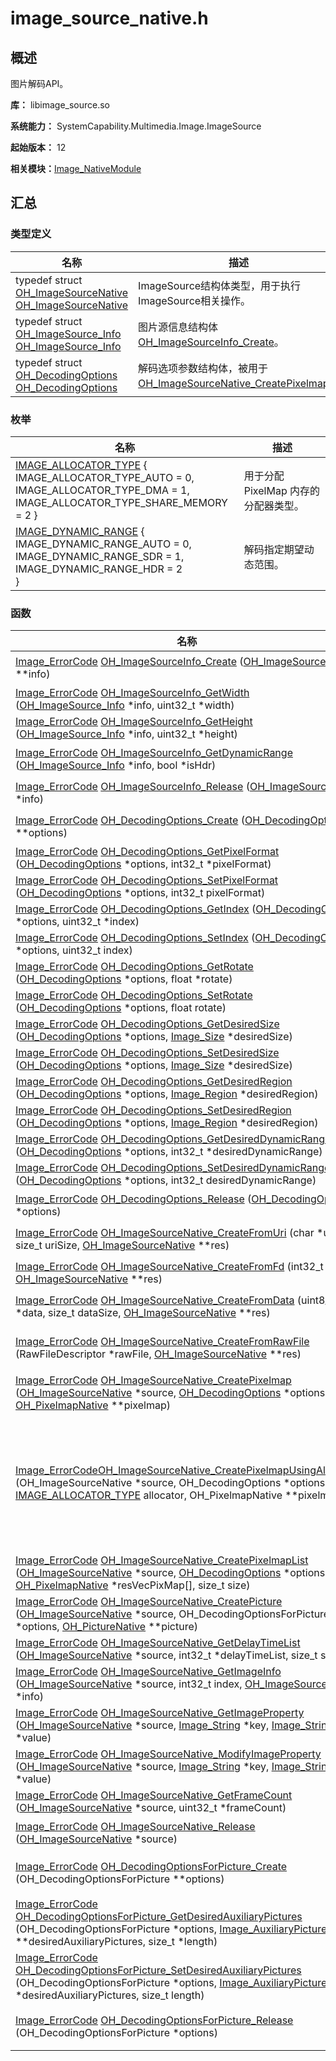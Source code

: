 # image_source_native.h


## 概述

图片解码API。

**库：** libimage_source.so

**系统能力：** SystemCapability.Multimedia.Image.ImageSource

**起始版本：** 12

**相关模块：**[Image_NativeModule](_image___native_module.md)


## 汇总


### 类型定义

| 名称 | 描述 | 
| -------- | -------- |
| typedef struct [OH_ImageSourceNative](_image___native_module.md#oh_imagesourcenative) [OH_ImageSourceNative](_image___native_module.md#oh_imagesourcenative) | ImageSource结构体类型，用于执行ImageSource相关操作。 | 
| typedef struct [OH_ImageSource_Info](_image___native_module.md#oh_imagesource_info) [OH_ImageSource_Info](_image___native_module.md#oh_imagesource_info) | 图片源信息结构体 [OH_ImageSourceInfo_Create](_image___native_module.md#oh_imagesourceinfo_create)。 | 
| typedef struct [OH_DecodingOptions](_image___native_module.md#oh_decodingoptions) [OH_DecodingOptions](_image___native_module.md#oh_decodingoptions) | 解码选项参数结构体，被用于[OH_ImageSourceNative_CreatePixelmap](_image___native_module.md#oh_imagesourcenative_createpixelmap)。 | 


### 枚举

| 名称 | 描述 | 
| -------- | -------- |
| [IMAGE_ALLOCATOR_TYPE](_image___native_module.md#image_allocator_type) {<br/>IMAGE_ALLOCATOR_TYPE_AUTO = 0,<br/>IMAGE_ALLOCATOR_TYPE_DMA = 1,<br/>IMAGE_ALLOCATOR_TYPE_SHARE_MEMORY = 2 } | 用于分配 PixelMap 内存的分配器类型。 | 
| [IMAGE_DYNAMIC_RANGE](_image___native_module.md#image_dynamic_range) {<br/>IMAGE_DYNAMIC_RANGE_AUTO = 0,<br/>IMAGE_DYNAMIC_RANGE_SDR = 1,<br/>IMAGE_DYNAMIC_RANGE_HDR = 2<br/>} | 解码指定期望动态范围。 | 


### 函数

| 名称 | 描述 | 
| -------- | -------- |
| [Image_ErrorCode](_image___native_module.md#image_errorcode) [OH_ImageSourceInfo_Create](_image___native_module.md#oh_imagesourceinfo_create) ([OH_ImageSource_Info](_image___native_module.md#oh_imagesource_info) \*\*info) | 创建OH_ImageSource_Info指针。 | 
| [Image_ErrorCode](_image___native_module.md#image_errorcode) [OH_ImageSourceInfo_GetWidth](_image___native_module.md#oh_imagesourceinfo_getwidth) ([OH_ImageSource_Info](_image___native_module.md#oh_imagesource_info) \*info, uint32_t \*width) | 获取图片的宽。 | 
| [Image_ErrorCode](_image___native_module.md#image_errorcode) [OH_ImageSourceInfo_GetHeight](_image___native_module.md#oh_imagesourceinfo_getheight) ([OH_ImageSource_Info](_image___native_module.md#oh_imagesource_info) \*info, uint32_t \*height) | 获取图片的高。 | 
| [Image_ErrorCode](_image___native_module.md#image_errorcode) [OH_ImageSourceInfo_GetDynamicRange](_image___native_module.md#oh_imagesourceinfo_getdynamicrange) ([OH_ImageSource_Info](_image___native_module.md#oh_imagesource_info) \*info, bool \*isHdr) | 获取图片是否为高动态范围的信息。 | 
| [Image_ErrorCode](_image___native_module.md#image_errorcode) [OH_ImageSourceInfo_Release](_image___native_module.md#oh_imagesourceinfo_release) ([OH_ImageSource_Info](_image___native_module.md#oh_imagesource_info) \*info) | 释放OH_ImageSource_Info指针。 | 
| [Image_ErrorCode](_image___native_module.md#image_errorcode) [OH_DecodingOptions_Create](_image___native_module.md#oh_decodingoptions_create) ([OH_DecodingOptions](_image___native_module.md#oh_decodingoptions) \*\*options) | 创建OH_DecodingOptions指针。 | 
| [Image_ErrorCode](_image___native_module.md#image_errorcode) [OH_DecodingOptions_GetPixelFormat](_image___native_module.md#oh_decodingoptions_getpixelformat) ([OH_DecodingOptions](_image___native_module.md#oh_decodingoptions) \*options, int32_t \*pixelFormat) | 获取pixel格式。 | 
| [Image_ErrorCode](_image___native_module.md#image_errorcode) [OH_DecodingOptions_SetPixelFormat](_image___native_module.md#oh_decodingoptions_setpixelformat) ([OH_DecodingOptions](_image___native_module.md#oh_decodingoptions) \*options, int32_t pixelFormat) | 设置pixel格式。 | 
| [Image_ErrorCode](_image___native_module.md#image_errorcode) [OH_DecodingOptions_GetIndex](_image___native_module.md#oh_decodingoptions_getindex) ([OH_DecodingOptions](_image___native_module.md#oh_decodingoptions) \*options, uint32_t \*index) | 获取解码图片序号。 | 
| [Image_ErrorCode](_image___native_module.md#image_errorcode) [OH_DecodingOptions_SetIndex](_image___native_module.md#oh_decodingoptions_setindex) ([OH_DecodingOptions](_image___native_module.md#oh_decodingoptions) \*options, uint32_t index) | 设置解码图片序号。 | 
| [Image_ErrorCode](_image___native_module.md#image_errorcode) [OH_DecodingOptions_GetRotate](_image___native_module.md#oh_decodingoptions_getrotate) ([OH_DecodingOptions](_image___native_module.md#oh_decodingoptions) \*options, float \*rotate) | 获取旋转角度。 | 
| [Image_ErrorCode](_image___native_module.md#image_errorcode) [OH_DecodingOptions_SetRotate](_image___native_module.md#oh_decodingoptions_setrotate) ([OH_DecodingOptions](_image___native_module.md#oh_decodingoptions) \*options, float rotate) | 设置旋转角度。 | 
| [Image_ErrorCode](_image___native_module.md#image_errorcode) [OH_DecodingOptions_GetDesiredSize](_image___native_module.md#oh_decodingoptions_getdesiredsize) ([OH_DecodingOptions](_image___native_module.md#oh_decodingoptions) \*options, [Image_Size](_image___size.md) \*desiredSize) | 获取期望输出大小。 | 
| [Image_ErrorCode](_image___native_module.md#image_errorcode) [OH_DecodingOptions_SetDesiredSize](_image___native_module.md#oh_decodingoptions_setdesiredsize) ([OH_DecodingOptions](_image___native_module.md#oh_decodingoptions) \*options, [Image_Size](_image___size.md) \*desiredSize) | 设置期望输出大小。 | 
| [Image_ErrorCode](_image___native_module.md#image_errorcode) [OH_DecodingOptions_GetDesiredRegion](_image___native_module.md#oh_decodingoptions_getdesiredregion) ([OH_DecodingOptions](_image___native_module.md#oh_decodingoptions) \*options, [Image_Region](_image___region.md) \*desiredRegion) | 获取解码区域。 | 
| [Image_ErrorCode](_image___native_module.md#image_errorcode) [OH_DecodingOptions_SetDesiredRegion](_image___native_module.md#oh_decodingoptions_setdesiredregion) ([OH_DecodingOptions](_image___native_module.md#oh_decodingoptions) \*options, [Image_Region](_image___region.md) \*desiredRegion) | 设置解码区域。 | 
| [Image_ErrorCode](_image___native_module.md#image_errorcode) [OH_DecodingOptions_GetDesiredDynamicRange](_image___native_module.md#oh_decodingoptions_getdesireddynamicrange) ([OH_DecodingOptions](_image___native_module.md#oh_decodingoptions) \*options, int32_t \*desiredDynamicRange) | 获取解码时设置的期望动态范围。 | 
| [Image_ErrorCode](_image___native_module.md#image_errorcode) [OH_DecodingOptions_SetDesiredDynamicRange](_image___native_module.md#oh_decodingoptions_setdesireddynamicrange) ([OH_DecodingOptions](_image___native_module.md#oh_decodingoptions) \*options, int32_t desiredDynamicRange) | 设置解码时的期望动态范围。 | 
| [Image_ErrorCode](_image___native_module.md#image_errorcode) [OH_DecodingOptions_Release](_image___native_module.md#oh_decodingoptions_release) ([OH_DecodingOptions](_image___native_module.md#oh_decodingoptions) \*options) | 释放OH_DecodingOptions指针。 | 
| [Image_ErrorCode](_image___native_module.md#image_errorcode) [OH_ImageSourceNative_CreateFromUri](_image___native_module.md#oh_imagesourcenative_createfromuri) (char \*uri, size_t uriSize, [OH_ImageSourceNative](_image___native_module.md#oh_imagesourcenative) \*\*res) | 通过uri创建OH_ImageSourceNative指针。 | 
| [Image_ErrorCode](_image___native_module.md#image_errorcode) [OH_ImageSourceNative_CreateFromFd](_image___native_module.md#oh_imagesourcenative_createfromfd) (int32_t fd, [OH_ImageSourceNative](_image___native_module.md#oh_imagesourcenative) \*\*res) | 通过fd创建OH_ImageSourceNative指针。 | 
| [Image_ErrorCode](_image___native_module.md#image_errorcode) [OH_ImageSourceNative_CreateFromData](_image___native_module.md#oh_imagesourcenative_createfromdata) (uint8_t \*data, size_t dataSize, [OH_ImageSourceNative](_image___native_module.md#oh_imagesourcenative) \*\*res) | 通过缓冲区数据创建OH_ImageSourceNative指针。 | 
| [Image_ErrorCode](_image___native_module.md#image_errorcode) [OH_ImageSourceNative_CreateFromRawFile](_image___native_module.md#oh_imagesourcenative_createfromrawfile) (RawFileDescriptor \*rawFile, [OH_ImageSourceNative](_image___native_module.md#oh_imagesourcenative) \*\*res) | 通过图像资源文件的RawFileDescriptor创建OH_ImageSourceNative指针。 | 
| [Image_ErrorCode](_image___native_module.md#image_errorcode) [OH_ImageSourceNative_CreatePixelmap](_image___native_module.md#oh_imagesourcenative_createpixelmap) ([OH_ImageSourceNative](_image___native_module.md#oh_imagesourcenative) \*source, [OH_DecodingOptions](_image___native_module.md#oh_decodingoptions) \*options, [OH_PixelmapNative](_image___native_module.md#oh_pixelmapnative) \*\*pixelmap) | 通过图片解码参数创建OH_PixelmapNative指针。 | 
| [Image_ErrorCode](_image___native_module.md#image_errorcode)[OH_ImageSourceNative_CreatePixelmapUsingAllocator](_image___native_module.md#oh_imagesourcenative_createpixelmapusingallocator) (OH_ImageSourceNative \*source, OH_DecodingOptions \*options, [IMAGE_ALLOCATOR_TYPE](_image___native_module.md#image_allocator_type) allocator, OH_PixelmapNative \*\*pixelmap) | 根据解码参数创建一个PixelMap，PixelMap使用的内存类型可以通过allocatorType来指定。<br/>默认情况下，系统会根据图像类型、图像大小、平台能力等选择内存类型。在处理通过此接口返回的PixelMap时，请始终考虑步幅（stride）的影响。 | 
| [Image_ErrorCode](_image___native_module.md#image_errorcode) [OH_ImageSourceNative_CreatePixelmapList](_image___native_module.md#oh_imagesourcenative_createpixelmaplist) ([OH_ImageSourceNative](_image___native_module.md#oh_imagesourcenative) \*source, [OH_DecodingOptions](_image___native_module.md#oh_decodingoptions) \*options, [OH_PixelmapNative](_image___native_module.md#oh_pixelmapnative) \*resVecPixMap[], size_t size) | 通过图片解码参数创建OH_PixelmapNative数组。 | 
| [Image_ErrorCode](_image___native_module.md#image_errorcode) [OH_ImageSourceNative_CreatePicture](_image___native_module.md#oh_imagesourcenative_createpicture) ([OH_ImageSourceNative](_image___native_module.md#oh_imagesourcenative) \*source, OH_DecodingOptionsForPicture \*options, [OH_PictureNative](_image___native_module.md#oh_picturenative) \*\*picture) | 通过图片解码创建OH_PictureNative指针。 | 
| [Image_ErrorCode](_image___native_module.md#image_errorcode) [OH_ImageSourceNative_GetDelayTimeList](_image___native_module.md#oh_imagesourcenative_getdelaytimelist) ([OH_ImageSourceNative](_image___native_module.md#oh_imagesourcenative) \*source, int32_t \*delayTimeList, size_t size) | 获取图像延迟时间数组。 | 
| [Image_ErrorCode](_image___native_module.md#image_errorcode) [OH_ImageSourceNative_GetImageInfo](_image___native_module.md#oh_imagesourcenative_getimageinfo) ([OH_ImageSourceNative](_image___native_module.md#oh_imagesourcenative) \*source, int32_t index, [OH_ImageSource_Info](_image___native_module.md#oh_imagesource_info) \*info) | 获取指定序号的图片信息。 | 
| [Image_ErrorCode](_image___native_module.md#image_errorcode) [OH_ImageSourceNative_GetImageProperty](_image___native_module.md#oh_imagesourcenative_getimageproperty) ([OH_ImageSourceNative](_image___native_module.md#oh_imagesourcenative) \*source, [Image_String](_image___string.md) \*key, [Image_String](_image___string.md) \*value) | 获取图片指定属性键的值。 | 
| [Image_ErrorCode](_image___native_module.md#image_errorcode) [OH_ImageSourceNative_ModifyImageProperty](_image___native_module.md#oh_imagesourcenative_modifyimageproperty) ([OH_ImageSourceNative](_image___native_module.md#oh_imagesourcenative) \*source, [Image_String](_image___string.md) \*key, [Image_String](_image___string.md) \*value) | 通过指定的键修改图片属性的值。 | 
| [Image_ErrorCode](_image___native_module.md#image_errorcode) [OH_ImageSourceNative_GetFrameCount](_image___native_module.md#oh_imagesourcenative_getframecount) ([OH_ImageSourceNative](_image___native_module.md#oh_imagesourcenative) \*source, uint32_t \*frameCount) | 获取图像帧数。 | 
| [Image_ErrorCode](_image___native_module.md#image_errorcode) [OH_ImageSourceNative_Release](_image___native_module.md#oh_imagesourcenative_release) ([OH_ImageSourceNative](_image___native_module.md#oh_imagesourcenative) \*source) | 释放OH_ImageSourceNative指针。 | 
| [Image_ErrorCode](_image___native_module.md#image_errorcode) [OH_DecodingOptionsForPicture_Create](_image___native_module.md#oh_decodingoptionsforpicture_create) (OH_DecodingOptionsForPicture \*\*options) | 创建OH_DecodingOptionsForPicture指针。 | 
| [Image_ErrorCode](_image___native_module.md#image_errorcode) [OH_DecodingOptionsForPicture_GetDesiredAuxiliaryPictures](_image___native_module.md#oh_decodingoptionsforpicture_getdesiredauxiliarypictures) (OH_DecodingOptionsForPicture \*options, [Image_AuxiliaryPictureType](_image___native_module.md#image_auxiliarypicturetype) \*\*desiredAuxiliaryPictures, size_t \*length) | 获取解码时设置的期望辅助图（期望解码出的picture包含的辅助图）。 | 
| [Image_ErrorCode](_image___native_module.md#image_errorcode) [OH_DecodingOptionsForPicture_SetDesiredAuxiliaryPictures](_image___native_module.md#oh_decodingoptionsforpicture_setdesiredauxiliarypictures) (OH_DecodingOptionsForPicture \*options, [Image_AuxiliaryPictureType](_image___native_module.md#image_auxiliarypicturetype) \*desiredAuxiliaryPictures, size_t length) | 设置解码选项中的期望辅助图。 | 
| [Image_ErrorCode](_image___native_module.md#image_errorcode) [OH_DecodingOptionsForPicture_Release](_image___native_module.md#oh_decodingoptionsforpicture_release) (OH_DecodingOptionsForPicture \*options) | 释放OH_DecodingOptionsForPicture指针。 | 
